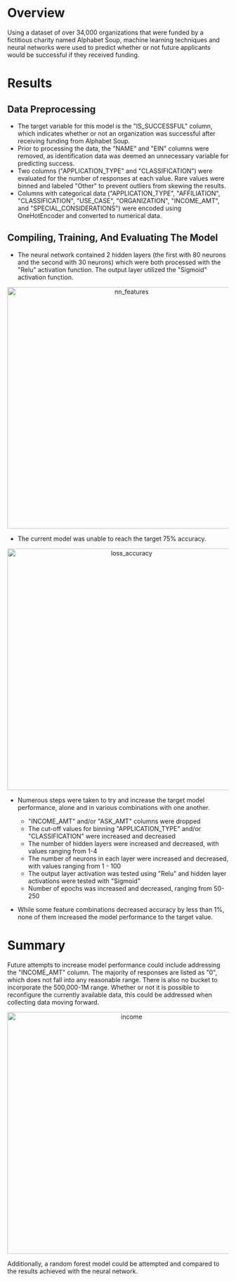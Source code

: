 # Overview

Using a dataset of over 34,000 organizations that were funded by a fictitious charity named Alphabet Soup, machine learning techniques and neural networks were used to predict whether or not future applicants would be successful if they received funding.

# Results

## Data Preprocessing
* The target variable for this model is the "IS_SUCCESSFUL" column, which indicates whether or not an organization was successful after receiving funding from Alphabet Soup.
* Prior to processing the data, the "NAME" and "EIN" columns were removed, as identification data was deemed an unnecessary variable for predicting success.
* Two columns ("APPLICATION_TYPE" and "CLASSIFICATION") were evaluated for the number of responses at each value. Rare values were binned and labeled "Other" to prevent outliers from skewing the results.
* Columns with categorical data ("APPLICATION_TYPE", "AFFILIATION", "CLASSIFICATION", "USE_CASE", "ORGANIZATION", "INCOME_AMT", and "SPECIAL_CONSIDERATIONS") were encoded using OneHotEncoder and converted to numerical data.

## Compiling, Training, And Evaluating The Model
* The neural network contained 2 hidden layers (the first with 80 neurons and the second with 30 neurons) which were both processed with the "Relu" activation function. The output layer utilized the "Sigmoid" activation function.

<p align="center"><img width="550" alt="nn_features" src="https://user-images.githubusercontent.com/111674383/215394631-8ac5e902-9083-4194-bcc7-d825bfc3f596.png"></p>

* The current model was unable to reach the target 75% accuracy.

<p align="center"><img width="550" alt="loss_accuracy" src="https://user-images.githubusercontent.com/111674383/215395549-e0d2db34-e4a5-4b50-a488-8af1cb56b7a5.png"></p>

* Numerous steps were taken to try and increase the target model performance, alone and in various combinations with one another.
  * "INCOME_AMT" and/or "ASK_AMT" columns were dropped
  * The cut-off values for binning "APPLICATION_TYPE" and/or "CLASSIFICATION" were increased and decreased
  * The number of hidden layers were increased and decreased, with values ranging from 1-4
  * The number of neurons in each layer were increased and decreased, with values ranging from 1 - 100
  * The output layer activation was tested using "Relu" and hidden layer activations were tested with "Sigmoid"
  * Number of epochs was increased and decreased, ranging from 50-250

* While some feature combinations decreased accuracy by less than 1%, none of them increased the model performance to the target value.

# Summary
Future attempts to increase model performance could include addressing the "INCOME_AMT" column. The majority of responses are listed as "0", which does not fall into any reasonable range. There is also no bucket to incorporate the 500,000-1M range. Whether or not it is possible to reconfigure the currently available data, this could be addressed when collecting data moving forward.

<p align="center"><img width="550" alt="income" src="https://user-images.githubusercontent.com/111674383/215398494-60538eaf-8af4-4f6a-bb1b-30eabf08b8aa.png"></p>

Additionally, a random forest model could be attempted and compared to the results achieved with the neural network.
